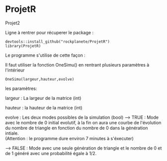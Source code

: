# ProjetR

Projet2

Ligne à rentrer pour récuperer le package : 

```{r}
devtools::install_github("rockplanete/ProjetR")
library(ProjetR)
```


Le programme s'utilise de cette façon : 

Il faut utiliser la fonction OneSimu() en rentrant plusieurs paramètres à l'intérieur 

```{r}
OneSimu(largeur,hauteur,evolve)
```

les paramètres:

largeur : La largeur de la matrice (int)

hauteur : la hauteur de la matrice (int)

evolve : Les deux modes possibles de la simulation (bool) 
--> TRUE : Mode avec le nombre de 0 initial evolutif, 
           à la fin on aura une courbe de l'évolution 
           du nombre de triangle en fonction du nombre de 0 
           dans la génération intiale.  
           (Attention : le programme dure environ 7 minutes
           à s'éxecuter)
        
--> FALSE : Mode avec une seule génération de triangle et 
            le nombre de 0 et de 1 généré avec une probabilité
            égale à 1/2.
